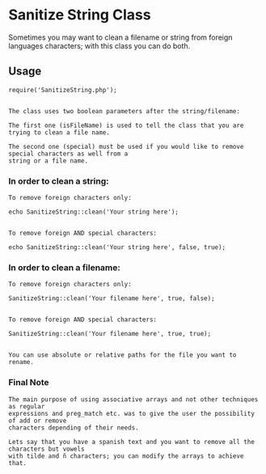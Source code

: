 # Sanitize String Class  

Sometimes you may want to clean a filename or string from foreign languages characters; with this class you can do both.


## Usage

```
require('SanitizeString.php');


The class uses two boolean parameters after the string/filename: 

The first one (isFileName) is used to tell the class that you are trying to clean a file name.

The second one (special) must be used if you would like to remove special characters as well from a 
string or a file name.

```

### In order to clean a string:

```
To remove foreign characters only:

echo SanitizeString::clean('Your string here');


To remove foreign AND special characters:

echo SanitizeString::clean('Your string here', false, true);

```


### In order to clean a filename:

```
To remove foreign characters only:

SanitizeString::clean('Your filename here', true, false);


To remove foreign AND special characters:

SanitizeString::clean('Your filename here', true, true);


You can use absolute or relative paths for the file you want to rename.

```


### Final Note

```
The main purpose of using associative arrays and not other techniques as regular 
expressions and preg_match etc. was to give the user the possibility of add or remove
characters depending of their needs.

Lets say that you have a spanish text and you want to remove all the characters but vowels 
with tilde and ñ characters; you can modify the arrays to achieve that.

```
